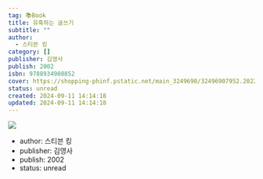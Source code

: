 ```yaml
---
tag: 📚Book
title: 유혹하는 글쓰기
subtitle: ""
author:
  - 스티븐 킹
category: []
publisher: 김영사
publish: 2002
isbn: 9788934908852
cover: https://shopping-phinf.pstatic.net/main_3249690/32496907952.20220527025045.jpg
status: unread
created: 2024-09-11 14:14:18
updated: 2024-09-11 14:14:18
---
```

![](https://shopping-phinf.pstatic.net/main_3249690/32496907952.20220527025045.jpg)


- author: 스티븐 킹
- publisher: 김영사
- publish: 2002
- status: unread